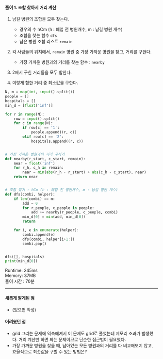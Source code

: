 #### 풀이 1. 조합 찾아서 거리 계산

1. 남길 병원의 조합을 모두 찾는다.
   - 경우의 수 hCm (h : 폐업 전 병원개수, m : 남길 병원 개수)
   - 조합을 찾는 함수 `dfs`
   - 남은 병원 조합 리스트 `remain`
  
2. 각 사람들의 위치에서, `remain` 병원 중 가장 가까운 병원을 찾고, 거리를 구한다.
   - 가장 가까운 병원과의 거리를 찾는 함수 : `nearby`
   
3. 2에서 구한 거리들을 모두 합한다.
4. 이렇게 합한 거리 중 최소값을 구한다.


```python
N, m = map(int, input().split())
people = []
hospitals = []
min_d = [float('inf')]

for r in range(N):
    row = input().split()
    for c in range(N):
        if row[c] == '1':
            people.append((r, c))
        elif row[c] == '2':
            hospitals.append((r, c))


# 가장 가까운 병원과의 거리 구하기
def nearby(r_start, c_start, remain):
    near = float('inf')
    for r_h, c_h in remain:
        near = min(abs(r_h - r_start) + abs(c_h - c_start), near)
    return near


# 조합 찾기 : hCm (h : 폐업 전 병원개수, m : 남길 병원 개수)
def dfs(combi, helper):
    if len(combi) == m:
        add = 0
        for r_people, c_people in people:
            add += nearby(r_people, c_people, combi)
        min_d[0] = min(add, min_d[0])
        return

    for i, e in enumerate(helper):
        combi.append(e)
        dfs(combi, helper[i+1:])
        combi.pop()


dfs([], hospitals)
print(min_d[0])

```

Runtime: 245ms  
Memory: 37MB  
풀이 시간 : 70분  

--- 

#### 새롭게 알게된 점
  + (있으면 작성)

#### 어려웠던 점
  + grid 그리는 문제에 익숙해져서 이 문제도 grid로 풀었는데 메모리 초과가 발생했다. 거리 계산만 하면 되는 문제이므로 단순한 접근법이 필요했다.
  + 가장 가까운 병원을 찾을 때, 남아있는 모든 병원과의 거리를 다 비교해보지 않고, 효율적으로 최솟값을 구할 수 있는 방법은?
  

